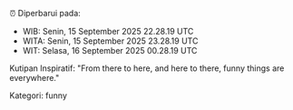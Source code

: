 ⏰ Diperbarui pada:
- WIB: Senin, 15 September 2025 22.28.19 UTC
- WITA: Senin, 15 September 2025 23.28.19 UTC
- WIT: Selasa, 16 September 2025 00.28.19 UTC

Kutipan Inspiratif:
"From there to here, and here to there, funny things are everywhere."


Kategori: funny

